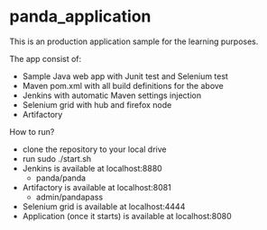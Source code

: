 # panda_application


This is an production application sample for the learning purposes.

The app consist of:
- Sample Java web app with Junit test and Selenium test
- Maven pom.xml with all build definitions for the above
- Jenkins with automatic Maven settings injection
- Selenium grid with hub and firefox node
- Artifactory

How to run?
- clone the repository to your local drive
- run sudo ./start.sh 
- Jenkins is available at localhost:8880
  - panda/panda
- Artifactory is available at localhost:8081
  - admin/pandapass
- Selenium grid is available at localhost:4444
- Application (once it starts) is available at localhost:8080
